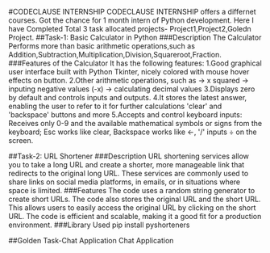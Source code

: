 #CODECLAUSE INTERNSHIP
CODECLAUSE INTERNSHIP offers a differnet courses. Got the chance for 1 month intern of Python development. Here I have Completed Total 3 task allocated projects- Project1,Project2,Goledn Project.
##Task-1: Basic Calculator in Python
###Description
The Calculator Performs more than basic arithmetic operations,such as Addition,Subtraction,Multiplication,Division,Squareroot,Fraction.
###Features of the Calculator
It has the following features:
1.Good graphical user interface built with Python Tkinter, nicely colored with mouse hover effects on button.
2.Other arithmetic operations, such as
-> x squared
-> inputing negative values (-x)
-> calculating decimal values
3.Displays zero by default and controls inputs and outputs. 
4.It stores the latest answer, enabling the user to refer to it for further calculations
'clear' and 'backspace' buttons and more
5.Accepts and control keyboard inputs:
Receives only 0-9 and the available mathematical symbols or signs from the keyboard; Esc works like clear, Backspace works like ←, '/' inputs ÷ on the screen.

##Task-2: URL Shortener
###Description
URL shortening services allow you to take a long URL and create a shorter, more manageable link that redirects to the original long URL. 
These services are commonly used to share links on social media platforms, in emails, or in situations where space is limited.
###Features
The code uses a random string generator to create short URLs. The code also stores the original URL and the short URL. This allows users to easily access the original URL by clicking on the short URL. 
The code is efficient and scalable, making it a good fit for a production environment.
###Library Used
pip install pyshorteners

##Golden Task-Chat Application
Chat Application 

